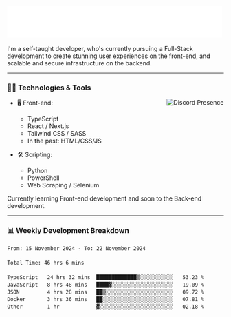 <img src="assets/wave.svg" alt=":wave:" />

I'm a self-taught developer, who's currently pursuing a Full-Stack development to create stunning user experiences on the front-end, and scalable and secure infrastructure on the backend.

---

### 🧑‍💻 Technologies & Tools

<a href="https://discord.com/users/414304208649453568" target="_blank" rel="nofollow">
   <img src="https://lanyard-profile-readme.vercel.app/api/414304208649453568?idleMessage=Probably%20doing%20something%20else..." alt="Discord Presence" align="right">
</a>

- 🖥️ Front-end:

  - TypeScript
  - React / Next.js
  - Tailwind CSS / SASS
  - In the past: HTML/CSS/JS

- 🛠 Scripting:

  - Python
  - PowerShell
  - Web Scraping / Selenium

Currently learning Front-end development and soon to the Back-end development.

---

### 📊 Weekly Development Breakdown

<!-- ![ccrsxx's GitHub Stats](https://github-readme-stats.vercel.app/api?username=ccrsxx&count_private=true&theme=tokyonight) -->
<!-- ![ccrsxx's Top Langs](https://github-readme-stats.vercel.app/api/top-langs/?username=ccrsxx&hide=lua,java,html&theme=tokyonight) -->

<!--START_SECTION:waka-->

```txt
From: 15 November 2024 - To: 22 November 2024

Total Time: 46 hrs 6 mins

TypeScript   24 hrs 32 mins  █████████████▒░░░░░░░░░░░   53.23 %
JavaScript   8 hrs 48 mins   ████▓░░░░░░░░░░░░░░░░░░░░   19.09 %
JSON         4 hrs 28 mins   ██▒░░░░░░░░░░░░░░░░░░░░░░   09.72 %
Docker       3 hrs 36 mins   ██░░░░░░░░░░░░░░░░░░░░░░░   07.81 %
Other        1 hr            ▓░░░░░░░░░░░░░░░░░░░░░░░░   02.18 %
```

<!--END_SECTION:waka-->
